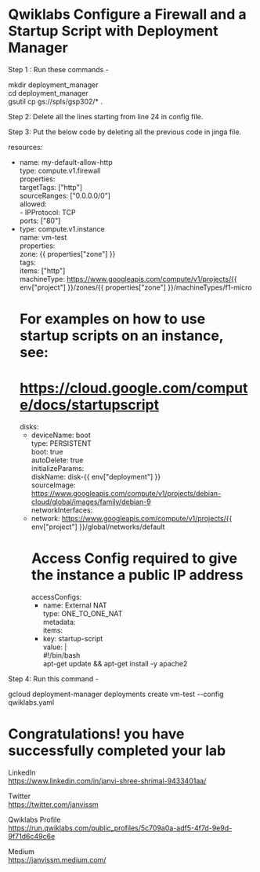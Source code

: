 # Qwiklabs Configure a Firewall and a Startup Script with Deployment Manager

Step 1 : Run these commands -                   

mkdir deployment_manager                     
cd deployment_manager                           
gsutil cp gs://spls/gsp302/* .                   
  
Step 2: Delete all the lines starting from line 24 in config file.                

Step 3: Put the below code by deleting all the previous code in jinga file.                                       

resources:                                       
- name: my-default-allow-http                         
  type: compute.v1.firewall                 
  properties:                       
    targetTags: ["http"]                 
    sourceRanges: ["0.0.0.0/0"]                         
    allowed:                    
      - IPProtocol: TCP                        
        ports: ["80"]                   
- type: compute.v1.instance                        
  name: vm-test                            
  properties:                        
    zone: {{ properties["zone"] }}                      
    tags:                                 
      items: ["http"]                         
    machineType: https://www.googleapis.com/compute/v1/projects/{{ env["project"] }}/zones/{{ properties["zone"] }}/machineTypes/f1-micro                    
    # For examples on how to use startup scripts on an instance, see:                              
    # https://cloud.google.com/compute/docs/startupscript                         
    disks:                  
    - deviceName: boot                             
      type: PERSISTENT                
      boot: true                 
      autoDelete: true                      
      initializeParams:               
        diskName: disk-{{ env["deployment"] }}                       
        sourceImage: https://www.googleapis.com/compute/v1/projects/debian-cloud/global/images/family/debian-9                       
    networkInterfaces:                       
    - network: https://www.googleapis.com/compute/v1/projects/{{ env["project"] }}/global/networks/default                  
      # Access Config required to give the instance a public IP address                                      
      accessConfigs:                                                      
      - name: External NAT                         
        type: ONE_TO_ONE_NAT                      
    metadata:                        
      items:                       
      - key: startup-script                           
        value: |                      
          #!/bin/bash                            
          apt-get update && apt-get install -y apache2                          

Step 4: Run this command -                                

gcloud deployment-manager deployments create vm-test --config qwiklabs.yaml                                  

# Congratulations! you have successfully completed your lab                       

LinkedIn                                                             
https://www.linkedin.com/in/janvi-shree-shrimal-9433401aa/                            

Twitter                           
https://twitter.com/janvissm                            

Qwiklabs Profile                         
https://run.qwiklabs.com/public_profiles/5c709a0a-adf5-4f7d-9e9d-9f71d6c49c6e                     

Medium                            
https://janvissm.medium.com/                            


